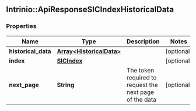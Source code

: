 ## Intrinio::ApiResponseSICIndexHistoricalData

### Properties
Name | Type | Description | Notes
------------ | ------------- | ------------- | -------------
**historical_data** | [**Array&lt;HistoricalData&gt;**](HistoricalData.md) |  | [optional] 
**index** | [**SICIndex**](SICIndex.md) |  | [optional] 
**next_page** | **String** | The token required to request the next page of the data | [optional] 


